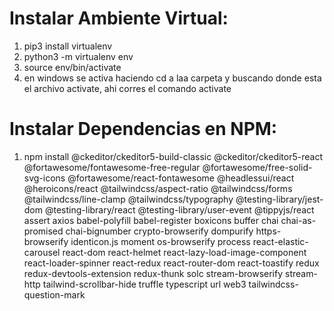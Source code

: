 # Instalar Ambiente Virtual:
1) pip3 install virtualenv
2) python3 -m virtualenv env
3) source env/bin/activate
4) en windows se activa haciendo cd a laa carpeta y buscando donde esta el archivo activate, ahi corres el comando activate

# Instalar Dependencias en NPM:
1) npm install @ckeditor/ckeditor5-build-classic @ckeditor/ckeditor5-react @fortawesome/fontawesome-free-regular @fortawesome/free-solid-svg-icons @fortawesome/react-fontawesome @headlessui/react @heroicons/react @tailwindcss/aspect-ratio @tailwindcss/forms @tailwindcss/line-clamp @tailwindcss/typography @testing-library/jest-dom @testing-library/react @testing-library/user-event @tippyjs/react assert axios babel-polyfill babel-register boxicons buffer chai chai-as-promised chai-bignumber crypto-browserify dompurify https-browserify identicon.js moment os-browserify process react-elastic-carousel react-dom react-helmet react-lazy-load-image-component react-loader-spinner react-redux react-router-dom react-toastify redux redux-devtools-extension redux-thunk solc stream-browserify stream-http tailwind-scrollbar-hide truffle typescript url web3 tailwindcss-question-mark